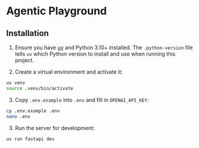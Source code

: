 # Agentic Playground

## Installation

1. Ensure you have [uv](https://docs.astral.sh/uv/) and Python 3.10+ installed. The `.python-version` file tells `uv` which Python version to install and use when running this project.

2. Create a virtual environment and activate it:

```sh
uv venv
source .venv/bin/activate
```

3. Copy `.env.example` into `.env` and fill in `OPENAI_API_KEY`:

```sh
cp .env.example .env
nano .env
```

3. Run the server for development:

```sh
uv run fastapi dev
```

